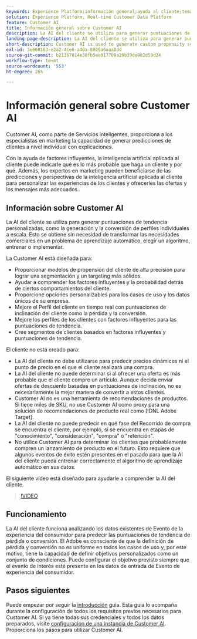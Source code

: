 ```yaml
---
keywords: Experience Platform;información general;ayuda al cliente;temas populares;información general sobre el cliente
solution: Experience Platform, Real-time Customer Data Platform
feature: Customer AI
title: Información general sobre Customer AI
description: La AI del cliente se utiliza para generar puntuaciones de tendencia personalizadas, como la generación y la conversión de perfiles individuales a escala. Esto se obtiene sin necesidad de transformar las necesidades comerciales en un problema de aprendizaje automático, elegir un algoritmo, entrenar o implementar.
landing-page-description: La AI del cliente se utiliza para generar puntuaciones de tendencia personalizadas, como la generación y la conversión de perfiles individuales a escala.
short-description: Customer AI is used to generate custom propensity scores such as churn and conversion for individual profiles at-scale.
exl-id: 3e668103-e2a2-4ce6-a40a-8029a6aaa8dd
source-git-commit: b21367814e38fb5ee017709a29b39de982d59d24
workflow-type: tm+mt
source-wordcount: '553'
ht-degree: 26%

---
```



# Información general sobre Customer AI 

Customer AI, como parte de Servicios inteligentes, proporciona a los especialistas en marketing la capacidad de generar predicciones de clientes a nivel individual con explicaciones.

Con la ayuda de factores influyentes, la inteligencia artificial aplicada al cliente puede indicarle qué es lo más probable que haga un cliente y por qué. Además, los expertos en marketing pueden beneficiarse de las predicciones y perspectivas de la inteligencia artificial aplicada al cliente para personalizar las experiencias de los clientes y ofrecerles las ofertas y los mensajes más adecuados.

## Información sobre Customer AI

La AI del cliente se utiliza para generar puntuaciones de tendencia personalizadas, como la generación y la conversión de perfiles individuales a escala. Esto se obtiene sin necesidad de transformar las necesidades comerciales en un problema de aprendizaje automático, elegir un algoritmo, entrenar o implementar.

La Customer AI está diseñada para:

- Proporcionar modelos de propensión del cliente de alta precisión para lograr una segmentación y un targeting más sólidos.
- Ayudar a comprender los factores influyentes y la probabilidad detrás de ciertos comportamientos del cliente.
- Proporcione opciones personalizables para los casos de uso y los datos únicos de su empresa.
- Mejore el Perfil del cliente en tiempo real con puntuaciones de inclinación del cliente como la pérdida y la conversión.
- Mejore los perfiles de los clientes con factores influyentes para las puntuaciones de tendencia.
- Cree segmentos de clientes basados en factores influyentes y puntuaciones de tendencia.

El cliente no está creado para:

- La AI del cliente no debe utilizarse para predecir precios dinámicos ni el punto de precio en el que el cliente realizará una compra.
- La AI del cliente no puede determinar si al ofrecer una oferta es más probable que el cliente compre un artículo. Aunque decida enviar ofertas de descuento basadas en puntuaciones de inclinación, no es necesariamente la mejor manera de convertir a estos clientes.
- Customer AI no es una herramienta de recomendaciones de productos. Si tiene miles de SKU, no use Customer AI como proxy para una solución de recomendaciones de producto real como [!DNL Adobe Target].
- La AI del cliente no puede predecir en qué fase del Recorrido de compra se encuentra el cliente, por ejemplo, si se encuentra en etapas de &quot;conocimiento&quot;, &quot;consideración&quot;, &quot;compra&quot; o &quot;retención&quot;.
- No utilice Customer AI para determinar los clientes que probablemente compren un lanzamiento de producto en el futuro. Esto requiere que algunos eventos de éxito estén presentes en el pasado para que la AI del cliente pueda entrenar correctamente el algoritmo de aprendizaje automático en sus datos.

El siguiente vídeo está diseñado para ayudarle a comprender la AI del cliente.

>[!VIDEO](https://video.tv.adobe.com/v/32664?learn=on&quality=12)

## Funcionamiento

La AI del cliente funciona analizando los datos existentes de Evento de la experiencia del consumidor para predecir las puntuaciones de tendencia de pérdida o conversión. El Adobe es consciente de que la definición de pérdida y conversión no es uniforme en todos los casos de uso y, por este motivo, tiene la capacidad de definir objetivos personalizados como un conjunto de condiciones. Puede configurar el objetivo previsto siempre que el evento de interés esté presente en los datos de entrada de Evento de experiencia del consumidor.

## Pasos siguientes

Puede empezar por seguir la [introducción](./getting-started.md) guía. Esta guía lo acompaña durante la configuración de todos los requisitos previos necesarios para Customer AI. Si ya tiene todas sus credenciales y todos los datos preparados, visite  [configuración de una instancia de Customer AI](./user-guide/configure.md). Proporciona los pasos para utilizar Customer AI.

